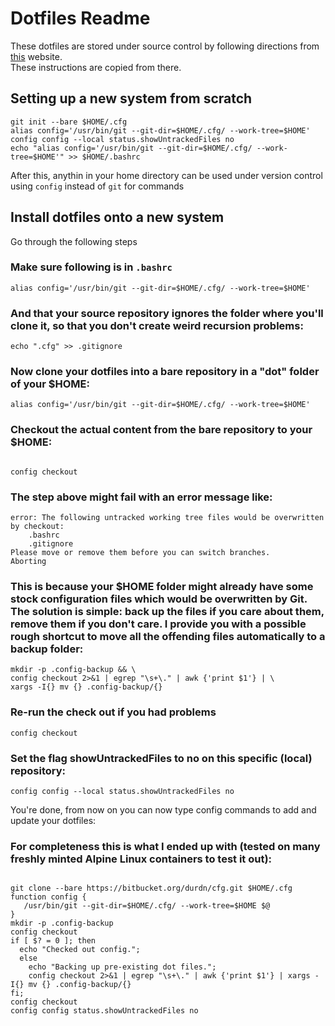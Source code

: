 # Dotfiles Readme
These dotfiles are stored under source control by following directions from [this](https://www.atlassian.com/git/tutorials/dotfiles) website.  
These instructions are copied from there.  

## Setting up a new system from scratch
```
git init --bare $HOME/.cfg
alias config='/usr/bin/git --git-dir=$HOME/.cfg/ --work-tree=$HOME'
config config --local status.showUntrackedFiles no
echo "alias config='/usr/bin/git --git-dir=$HOME/.cfg/ --work-tree=$HOME'" >> $HOME/.bashrc

```

After this, anythin in your home directory can be used under version control using `config` instead of `git` for commands

## Install dotfiles onto a new system
Go through the following steps

### Make sure following is in `.bashrc`
```
alias config='/usr/bin/git --git-dir=$HOME/.cfg/ --work-tree=$HOME'
```

### And that your source repository ignores the folder where you'll clone it, so that you don't create weird recursion problems:
```
echo ".cfg" >> .gitignore
```

### Now clone your dotfiles into a bare repository in a "dot" folder of your $HOME:

```
alias config='/usr/bin/git --git-dir=$HOME/.cfg/ --work-tree=$HOME'

```

### Checkout the actual content from the bare repository to your $HOME:

```

config checkout
```

### The step above might fail with an error message like:

```
error: The following untracked working tree files would be overwritten by checkout:
    .bashrc
    .gitignore
Please move or remove them before you can switch branches.
Aborting
```
### This is because your $HOME folder might already have some stock configuration files which would be overwritten by Git. The solution is simple: back up the files if you care about them, remove them if you don't care. I provide you with a possible rough shortcut to move all the offending files automatically to a backup folder:

```
mkdir -p .config-backup && \
config checkout 2>&1 | egrep "\s+\." | awk {'print $1'} | \
xargs -I{} mv {} .config-backup/{}

```

### Re-run the check out if you had problems
```
config checkout
```

### Set the flag showUntrackedFiles to no on this specific (local) repository:
```
config config --local status.showUntrackedFiles no

```
You're done, from now on you can now type config commands to add and update your dotfiles:

### For completeness this is what I ended up with (tested on many freshly minted Alpine Linux containers to test it out):
```

git clone --bare https://bitbucket.org/durdn/cfg.git $HOME/.cfg
function config {
   /usr/bin/git --git-dir=$HOME/.cfg/ --work-tree=$HOME $@
}
mkdir -p .config-backup
config checkout
if [ $? = 0 ]; then
  echo "Checked out config.";
  else
    echo "Backing up pre-existing dot files.";
    config checkout 2>&1 | egrep "\s+\." | awk {'print $1'} | xargs -I{} mv {} .config-backup/{}
fi;
config checkout
config config status.showUntrackedFiles no
```

